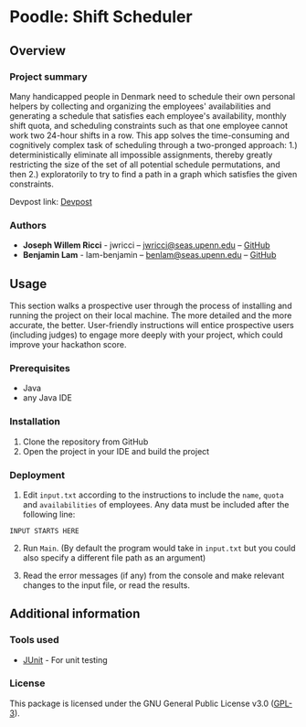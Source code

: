 # Poodle: Shift Scheduler

## Overview

### Project summary

Many handicapped people in Denmark need to schedule their own personal
helpers by collecting and organizing the employees' availabilities and generating
a schedule that satisfies each employee's availability, monthly shift quota, and
scheduling constraints such as that one employee cannot work two 24-hour shifts in a row.
This app solves the time-consuming and cognitively complex task of scheduling through a
two-pronged approach: 1.) deterministically eliminate all impossible assignments, thereby
greatly restricting the size of the set of all potential schedule permutations, and then
2.) exploratorily to try to find a path in a graph which satisfies the given constraints.

Devpost link: [Devpost](https://devpost.com/software/poodle-scheduler)

### Authors

* **Joseph Willem Ricci** - jwricci – jwricci@seas.upenn.edu – [GitHub](https://github.com/Joseph-Willem-Ricci)
* **Benjamin Lam** - lam-benjamin – benlam@seas.upenn.edu – [GitHub](https://github.com/lam-benjamin)

## Usage

This section walks a prospective user through the process of installing and running the project on their local machine. The more detailed and the more accurate, the better. User-friendly instructions will entice prospective users (including judges) to engage more deeply with your project, which could improve your hackathon score.

### Prerequisites

- Java
- any Java IDE

### Installation

1. Clone the repository from GitHub
2. Open the project in your IDE and build the project

### Deployment

1. Edit `input.txt` according to the instructions to include the `name`, `quota` and `availabilities` of employees.
Any data must be included after the following line: 
```
INPUT STARTS HERE
```
 
2. Run `Main`. (By default the program would take in `input.txt` but you could also specify a different file path as an argument)

3. Read the error messages (if any) from the console and make relevant changes to the input file, or read the results.

## Additional information

### Tools used
* [JUnit](https://junit.org/junit4/) - For unit testing


### License

This package is licensed under the GNU General Public License v3.0 (<a href="https://choosealicense.com/licenses/gpl-3.0/" target="_blank">GPL-3</a>).
